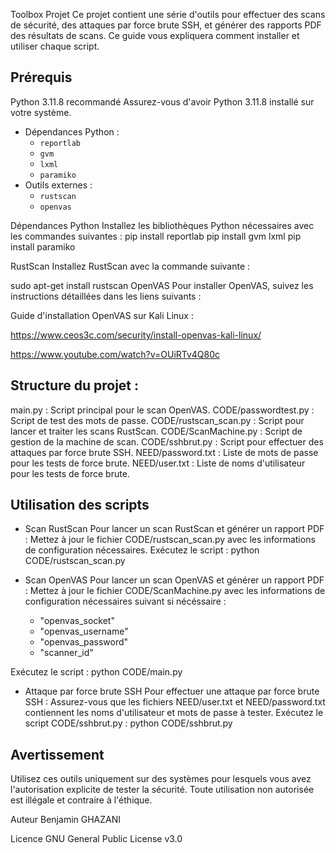 Toolbox Projet
Ce projet contient une série d'outils pour effectuer des scans de sécurité, des attaques par force brute SSH, et générer des rapports PDF des résultats de scans. Ce guide vous expliquera comment installer et utiliser chaque script.

## Prérequis
Python 3.11.8 recommandé
Assurez-vous d'avoir Python 3.11.8 installé sur votre système.

- Dépendances Python :
  - `reportlab`
  - `gvm`
  - `lxml`
  - `paramiko`
- Outils externes :
  - `rustscan`
  - `openvas`


Dépendances Python
Installez les bibliothèques Python nécessaires avec les commandes suivantes :
pip install reportlab
pip install gvm lxml
pip install paramiko

RustScan
Installez RustScan avec la commande suivante :

sudo apt-get install rustscan
OpenVAS
Pour installer OpenVAS, suivez les instructions détaillées dans les liens suivants :

Guide d'installation OpenVAS sur Kali Linux :

https://www.ceos3c.com/security/install-openvas-kali-linux/

https://www.youtube.com/watch?v=OUiRTv4Q80c

## Structure du projet :

main.py : Script principal pour le scan OpenVAS.
CODE/passwordtest.py : Script de test des mots de passe.
CODE/rustscan_scan.py : Script pour lancer et traiter les scans RustScan.
CODE/ScanMachine.py : Script de gestion de la machine de scan.
CODE/sshbrut.py : Script pour effectuer des attaques par force brute SSH.
NEED/password.txt : Liste de mots de passe pour les tests de force brute.
NEED/user.txt : Liste de noms d'utilisateur pour les tests de force brute.

## Utilisation des scripts

- Scan RustScan
Pour lancer un scan RustScan et générer un rapport PDF :
Mettez à jour le fichier CODE/rustscan_scan.py avec les informations de configuration nécessaires.
Exécutez le script :
python CODE/rustscan_scan.py

- Scan OpenVAS
Pour lancer un scan OpenVAS et générer un rapport PDF :
Mettez à jour le fichier CODE/ScanMachine.py avec les informations de configuration nécessaires suivant si nécéssaire :
  - "openvas_socket"
  - "openvas_username"
  - "openvas_password"
  - "scanner_id"
    
Exécutez le script :
python CODE/main.py

- Attaque par force brute SSH
Pour effectuer une attaque par force brute SSH :
Assurez-vous que les fichiers NEED/user.txt et NEED/password.txt contiennent les noms d'utilisateur et mots de passe à tester.
Exécutez le script CODE/sshbrut.py :
python CODE/sshbrut.py

## Avertissement
Utilisez ces outils uniquement sur des systèmes pour lesquels vous avez l'autorisation explicite de tester la sécurité. Toute utilisation non autorisée est illégale et contraire à l'éthique.

Auteur
Benjamin GHAZANI

Licence
GNU General Public License v3.0
